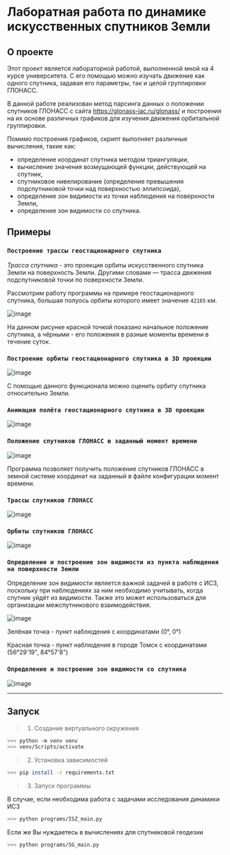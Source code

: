 # Лаборатная работа по динамике искусственных спутников Земли

## О проекте

Этот проект является лабораторной работой, выполненной мной на 4 курсе университета. С его помощью можно изучать движение как одного спутника, задавая его параметры, так и целой группировки ГЛОНАСС.

В данной работе реализован метод парсинга данных о положении спутников ГЛОНАСС с сайта https://glonass-iac.ru/glonass/ и построения на их основе различных графиков для изучения движения орбитальной группировки.

Помимо построения графиков, скрипт выполняет различные вычисления, такие как:
- определение координат спутника методом триангуляции, 
- вычисление значения возмущающей функции, действующей на спутник, 
- спутниковое нивелирование (определение превышения подспутниковой точки над поверхностью эллипсоида),
- определение зон видимости из точки наблюдения на поверхности Земли,
- определение зон видимости со спутника. 

## Примеры

### `Построение трассы геостационарного спутника`

*Трасса спутника* - это проекция орбиты искусственного спутника Земли на поверхность Земли. Другими словами — трасса движения подспутниковой точки по поверхности Земли.

Рассмотрим работу программы на примере геостационарного спутника, большая полуось орбиты которого имеет значение `42165` км.  

![image](./img/Geo_route.png)

На данном рисунке красной точкой показано начальное положение спутника, а чёрными - его положения в разные моменты времени в течение суток.

### `Построение орбиты геостационарного спутника в 3D проекции`

![image](./img/Geo_orbit.png)

С помощью данного функционала можно оценить орбиту спутника относительно Земли.

### `Анимация полёта геостационарного спутника в 3D проекции`

![image](./img/Geo_animation.gif)

### `Положение спутников ГЛОНАСС в заданный момент времени`

![image](./img/GLONASS_positions.png)

Программа позволяет получить положение спутников ГЛОНАСС в земной системе координат на заданный в файле конфигурации момент времени.  

### `Трассы спутников ГЛОНАСС`

![image](./img/GLONASS_routes.png)

### `Орбиты спутников ГЛОНАСС`

![image](./img/GLONASS_orbits.png)

### `Определение и построение зон видимости из пункта наблюдения на поверхности Земли`

Определение зон видимости является важной задачей в работе с ИСЗ, поскольку при наблюдениях за ним необходимо учитывать, когда спутник уйдёт из видимости. Также это может использоваться для организации межспутникового взаимодействия. 

![image](./img/Visibility_from_points.png)

Зелёная точка - пункт наблюдения с координатами (0°, 0°)

Красная точка - пункт наблюдения в городе Томск с координатами (56°29'19", 84°57'8")

### `Определение и построение зон видимости со спутника`

![image](./img/Visibility_from_sat.png)

---

## Запуск

> 1) Создание виртуального окружения
```bash
>>> python -m venv venv
>>> venv/Scripts/activate
```

> 2) Установка зависимостей

```bash
>>> pip install -r requirements.txt
``` 

> 3) Запуск программы

В случае, если необходима работа с задачами исследования динамики ИСЗ

```bash 
>>> python programs/ISZ_main.py
``` 

Если же Вы нуждаетесь в вычислениях для спутниковой геодезии

```bash
>>> python programs/SG_main.py
```